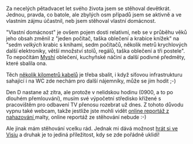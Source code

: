 <!-- dcterms:identifier = riderweblog#114 -->
<!-- dcterms:title = Lepší dvakrát vyhořet, než se jednou stěhovat? -->
<!-- np9:categoryId = 2 -->
<!-- x4w:category = Lidé a jiná zvěř -->
<!-- np9:authorId = 1 -->
<!-- np9:authorEmail = michal.valasek@altairis.cz -->
<!-- dcterms:creator = Michal Altair Valášek -->
<!-- dcterms:created = 2003-12-21T11:46:43+01:00 -->
<!-- dcterms:dateAccepted = 2003-12-21T11:46:43+01:00 -->

Za necelých pětadvacet let svého života jsem se stěhoval devětkrát. Jednou, pravda, co batole, ale zbylých osm případů jsem se aktivně a ve vlastním zájmu účastnil, neb jsem stěhoval vlastní domácnost.

"Vlastní domácnost" je ovšem pojem dosti relativní, neb se v průběhu věků jeho obsah změnil z "jeden počítač, taška oblečení a krabice knížek" na "sedm <em>velkých</em> krabic s knihami, sedm počítačů, několik metrů krychlových další elektroniky, větší množství stolů, regálů, taška oblečení a tři postele". To nepočítám [Myshí](http://www.bestijka.cz/) oblečení, kuchyňské náčiní a další podivné předměty, které sbalila ona.

Těch [několik kilometrů kabelů](http://weblog.rider.cz/ShowRecord.aspx?day=20030603) je třeba sbalit, i když síťovou infrastrukturu sahající i na WC zde nechám pro další nájemníky, může se jim hodit ;-)

Den D nastane až zítra, ale protože v nelidskou hodinu (0900, a to po dlouhém přemlouvání), musím své výpočetní středisko křížené s pracovištěm pro odbavení TV přenosu rozebrat už dnes. Z tohoto důvodu vypnu také webcam, takže jestliže jste mohli vidět [online reportáž z nahazování ](http://weblog.rider.cz/ShowRecord.aspx?day=20030915)malty, online reportáž ze stěhování nebude :-)

Ale jinak mám stěhování vcelku rád. Jednak mi dává možnost [hrát si ve Visiu](/files/plan_novy.png) a druhak je to jediná příležitost, kdy se zde pořádně uklidí!